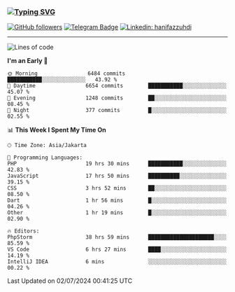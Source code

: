 ### [![Typing SVG](https://readme-typing-svg.herokuapp.com?font=lato&size=22&lines=Hi+There+👋)](https://git.io/typing-svg) 

[![GitHub followers](https://img.shields.io/github/followers/hanifazzuhdi?label=Follow&style=social)](https://github.com/hanifazzuhdi/?tab=follow) 
[![Telegram Badge](https://img.shields.io/badge/-hanif0198-blue?style=social&logo=telegram&link=https://www.t.me/hanif0198/)](https://www.t.me/hanif0198/) 
[![Linkedin: hanifazzuhdi](https://img.shields.io/badge/-hanifazzuhdi-blue?style=flat-square&logo=Linkedin&logoColor=white&link=https://www.linkedin.com/in/hanif-az-zuhdi-69688019b/)](https://www.linkedin.com/in/hanif-az-zuhdi-69688019b/) 

<hr/>

<!--START_SECTION:waka-->
![Lines of code](https://img.shields.io/badge/From%20Hello%20World%20I%27ve%20Written-58.2%20million%20lines%20of%20code-blue)

**I'm an Early 🐤** 

```text
🌞 Morning                6484 commits        ███████████░░░░░░░░░░░░░░   43.92 % 
🌆 Daytime                6654 commits        ███████████░░░░░░░░░░░░░░   45.07 % 
🌃 Evening                1248 commits        ██░░░░░░░░░░░░░░░░░░░░░░░   08.45 % 
🌙 Night                  377 commits         █░░░░░░░░░░░░░░░░░░░░░░░░   02.55 % 
```


📊 **This Week I Spent My Time On** 

```text
🕑︎ Time Zone: Asia/Jakarta

💬 Programming Languages: 
PHP                      19 hrs 30 mins      ███████████░░░░░░░░░░░░░░   42.83 % 
JavaScript               17 hrs 50 mins      ██████████░░░░░░░░░░░░░░░   39.15 % 
CSS                      3 hrs 52 mins       ██░░░░░░░░░░░░░░░░░░░░░░░   08.50 % 
Dart                     1 hr 56 mins        █░░░░░░░░░░░░░░░░░░░░░░░░   04.26 % 
Other                    1 hr 19 mins        █░░░░░░░░░░░░░░░░░░░░░░░░   02.90 % 

🔥 Editors: 
PhpStorm                 38 hrs 59 mins      █████████████████████░░░░   85.59 % 
VS Code                  6 hrs 27 mins       ████░░░░░░░░░░░░░░░░░░░░░   14.19 % 
IntelliJ IDEA            6 mins              ░░░░░░░░░░░░░░░░░░░░░░░░░   00.22 % 
```


 Last Updated on 02/07/2024 00:41:25 UTC
<!--END_SECTION:waka-->
